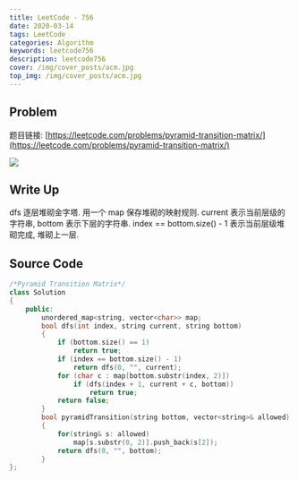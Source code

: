 ```yaml
---
title: LeetCode - 756
date: 2020-03-14
tags: LeetCode
categories: Algorithm
keywords: leetcode756
description: leetcode756
cover: /img/cover_posts/acm.jpg
top_img: /img/cover_posts/acm.jpg
---
```

## Problem

题目链接: [https://leetcode.com/problems/pyramid-transition-matrix/](https://leetcode.com/problems/pyramid-transition-matrix/)

![](/img/img_posts/leetcode756.png)

## Write Up

dfs 逐层堆砌金字塔.
用一个 map 保存堆砌的映射规则.
current 表示当前层级的字符串, bottom 表示下层的字符串.
index == bottom.size() - 1 表示当前层级堆砌完成, 堆砌上一层.

## Source Code

``` c++
/*Pyramid Transition Matrix*/
class Solution
{
	public:
		unordered_map<string, vector<char>> map;
		bool dfs(int index, string current, string bottom)
		{
			if (bottom.size() == 1)
				return true;
			if (index == bottom.size() - 1)
				return dfs(0, "", current);
			for (char c : map[bottom.substr(index, 2)])
				if (dfs(index + 1, current + c, bottom))
					return true;
			return false;
		}
		bool pyramidTransition(string bottom, vector<string>& allowed)
		{
			for(string& s: allowed)
				map[s.substr(0, 2)].push_back(s[2]);
			return dfs(0, "", bottom);
		}
};
```

